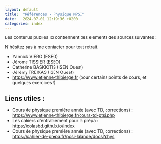 ```yaml
---
layout: default
title:  "Références - Physique MPSI"
date:   2024-07-01 12:19:36 +0200
categories: index
---
```


Les contenus publiés ici contiennent des éléments des sources suivantes : 

N'hésitez pas à me contacter pour tout retrait.

- Yannick VIERO (ESEO)
- Jérome TISSIER (ESEO)
- Catherine BASKIOTIS (ISEN Ouest)
- Jérémy FREIXAS (ISEN Ouest)
- https://www.etienne-thibierge.fr (pour certains points de cours, et quelques exercices !)

## Liens utiles : 

- Cours de physique première année (avec TD, corrections) : <https://www.etienne-thibierge.fr/cours-td-ptsi.php>
- Les cahiers d'entraînement pour la prépa : <https://colasbd.github.io/index>
- Cours de physique première année (avec TD, corrections) : <https://cahier-de-prepa.fr/pcsi-lalande/docs?phys>
